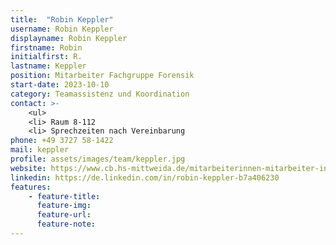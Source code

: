 ```yaml
---
title:  "Robin Keppler"
username: Robin Keppler
displayname: Robin Keppler
firstname: Robin
initialfirst: R.
lastname: Keppler
position: Mitarbeiter Fachgruppe Forensik
start-date: 2023-10-10
category: Teamassistenz und Koordination
contact: >-
    <ul>
    <li> Raum 8-112
    <li> Sprechzeiten nach Vereinbarung
phone: +49 3727 58-1422
mail: keppler
profile: assets/images/team/keppler.jpg
website: https://www.cb.hs-mittweida.de/mitarbeiterinnen-mitarbeiter-in-ihren-fachgruppen/keppler-robin/
linkedin: https://de.linkedin.com/in/robin-keppler-b7a406230
features:
    - feature-title: 
      feature-img: 
      feature-url: 
      feature-note: 
---
```

